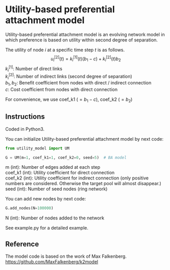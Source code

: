 # Utility-based preferential attachment model

Utility-based preferential attachment model is an evolving network model in which preference is based on utility within second degree of separation.

The utility of node $i$ at a specific time step $t$ is as follows. 
$$u_i^{[2]} (t)=k_i^{[1]} (t)(b_{1}-c)+k_i^{[2]} (t) b_{2}$$ 
$k_i^{[1]}$: Number of direct links  
$k_i^{[2]}$: Number of indirect links (second degree of separation)  
$b_{1}, b_{2}$: Benefit coefficient from nodes with direct / indirect connection  
$c$: Cost coefficient from nodes with direct connection  

For convenience, we use coef_k1 ($=b_{1}-c$), coef_k2 ($=b_{2}$)

## Instructions
Coded in Python3.

You can initialize Utility-based preferential attachment model by next code:
```python
from utility_model import UM

G = UM(m=1, coef_k1=1, coef_k2=0, seed=5)  # BA model
```
m (int): Number of edges added at each step  
coef_k1 (int): Utility coefficient for direct connection  
coef_k2 (int): Utility coefficient for indirect connection (only positive numbers are considered. Otherwise the target pool will almost disappear.)  
seed (int): Number of seed nodes (ring network)  

You can add new nodes by next code:
```python
G.add_nodes(N=100000)
```
N (int): Number of nodes added to the network  

See example.py for a detailed example.

## Reference
The model code is based on the work of Max Falkenberg.
https://github.com/MaxFalkenberg/k2model
